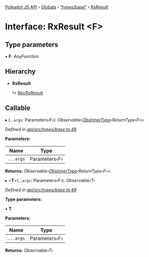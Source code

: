 [Polkadot JS API](../README.md) › [Globals](../globals.md) › ["types/base"](../modules/_types_base_.md) › [RxResult](_types_base_.rxresult.md)

# Interface: RxResult <**F**>

## Type parameters

▪ **F**: *AnyFunction*

## Hierarchy

* **RxResult**

  ↳ [RpcRxResult](_types_rpc_.rpcrxresult.md)

## Callable

▸ (...`args`: Parameters‹F›): *Observable‹[ObsInnerType](../modules/_types_base_.md#obsinnertype)‹ReturnType‹F›››*

*Defined in [api/src/types/base.ts:48](https://github.com/polkadot-js/api/blob/21a2b5f0b7/packages/api/src/types/base.ts#L48)*

**Parameters:**

Name | Type |
------ | ------ |
`...args` | Parameters‹F› |

**Returns:** *Observable‹[ObsInnerType](../modules/_types_base_.md#obsinnertype)‹ReturnType‹F›››*

▸ <**T**>(...`args`: Parameters‹F›): *Observable‹T›*

*Defined in [api/src/types/base.ts:49](https://github.com/polkadot-js/api/blob/21a2b5f0b7/packages/api/src/types/base.ts#L49)*

**Type parameters:**

▪ **T**

**Parameters:**

Name | Type |
------ | ------ |
`...args` | Parameters‹F› |

**Returns:** *Observable‹T›*
